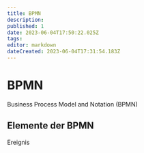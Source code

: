```yaml
---
title: BPMN
description: 
published: 1
date: 2023-06-04T17:50:22.025Z
tags: 
editor: markdown
dateCreated: 2023-06-04T17:31:54.183Z
---
```


# BPMN

Business Process Model and Notation (BPMN)

## Elemente der BPMN

Ereignis
